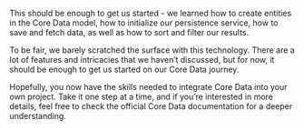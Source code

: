 
This should be enough to get us started - we learned how to create entities in the Core Data model, how to initialize our persistence service, how to save and fetch data, as well as how to sort and filter our results.

To be fair, we barely scratched the surface with this technology. There are a lot of features and intricacies that we haven’t discussed, but for now, it should be enough to get us started on our Core Data journey.

Hopefully, you now have the skills needed to integrate Core Data into your own project. Take it one step at a time, and if you’re interested in more details, feel free to check the official Core Data documentation for a deeper understanding.
